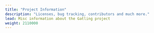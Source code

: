 ```yaml
---
title: "Project Information"
description: "Licenses, bug tracking, contributors and much more."
lead: Misc information about the Gatling project
weight: 2110000
---
```

